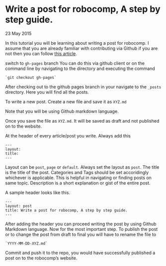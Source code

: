 # Write a post for robocomp, A step by step guide.

<span class="post-date">23 May 2015</span>

In this tutorial you will be learning about writing a post for robocomp. I assume that you are already familiar with contributing via Github if you are not then you can follow [this article](http://rajathkumarmp.github.io/robocomp/tutorial/2015/05/23/contribute/).

switch to `gh-pages` branch You can do this via github client or on the command line by navigating to the directory and executing the command

<div class="highlighter-rouge">

```
`git checkout gh-pages`

```

</div>

After checking out to the github pages branch in your navigate to the `_posts` directory. Here you will find all the posts.

To write a new post. Create a new file and save it as `XYZ.md`

Note that you will be using Github markdown language.

Once you save the file as `XYZ.md`. It will be saved as draft and not published on to the website.

At the header of every article/post you write. Always add this

<div class="highlighter-rouge">

```
---
layout:
title: 
---

```

</div>

Layout can be `post`, `page` or `default`. Always set the layout as `post`. The title is the title of the post. Categories and Tags should be set accoridingly whichever is applicable. This is helpful in navigating or finding posts on same topic. Description is a short explanation or gist of the entire post.

A sample header looks like this.

<div class="highlighter-rouge">

```
---
layout: post
title: Write a post for robocomp, A step by step guide.
---

```

</div>

After adding the header you can proceed writing the post by using Github Markdown language. Now for the most important step. To publish the post or to change the post from draft to final you will have to rename the file to

<div class="highlighter-rouge">

```
`YYYY-MM-DD-XYZ.md`

```

</div>

Commit and push it to the repo, you would have successfully published a post on to the robocomp’s website.